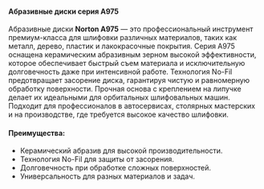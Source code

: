 #### Абразивные диски серия A975

Абразивные диски **Norton A975** — это профессиональный инструмент премиум-класса для шлифовки различных материалов, таких как металл, дерево, пластик и лакокрасочные покрытия. Серия A975 оснащена керамическим абразивным зерном высокой эффективности, которое обеспечивает быстрый съем материала и исключительную долговечность даже при интенсивной работе. Технология No-Fil предотвращает засорение диска, гарантируя чистую и равномерную обработку поверхности. Прочная основа с креплением на липучке делает их идеальными для орбитальных шлифовальных машин. Подходит для профессионалов в автосервисах, столярных мастерских и на производстве, где требуется высокое качество шлифовки.

#### Преимущества:

- Керамический абразив для высокой производительности.
- Технология No-Fil для защиты от засорения.
- Долговечность при обработке сложных поверхностей.
- Универсальность для разных материалов и задач.
